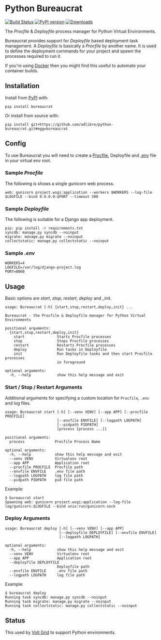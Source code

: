 # Python Bureaucrat

[![Build Status](https://travis-ci.org/adlibre/python-bureaucrat.svg?branch=master)](https://travis-ci.org/adlibre/python-bureaucrat)
[![PyPI version](https://badge.fury.io/py/bureaucrat.svg)](https://pypi.python.org/pypi/bureaucrat/)
[![Downloads](https://pypip.in/download/bureaucrat/badge.svg)](https://pypi.python.org/pypi/bureaucrat/)

The _Procfile_ & _Deployfile_ process manager for Python Virtual Environments.

Bureaucrat provides support for _Deployfile_ based deployment task management. A _Deployfile_ is basically a _Procfile_
by another name. It is used to define the deployment commands for your project and spawn the processes required to 
run it.

If you're using [Docker](http://docker.io) then you might find this useful to automate your container builds.

## Installation

Install from [PyPI](https://pypi.python.org/pypi/bureaucrat/) with:

    pip install bureaucrat

Or install from source with:

    pip install git+https://github.com/adlibre/python-bureaucrat.git#egg=bureaucrat  

## Config

To use Bureaucrat you will need to create a [Procfile](https://devcenter.heroku.com/articles/procfile), Deployfile
and [.env](https://devcenter.heroku.com/articles/procfile#setting-local-environment-variables) file in your virtual env
root.

### Sample _Procfile_

The following is shows a single gunicorn web process.

    web: gunicorn project.wsgi:application --workers $WORKERS --log-file $LOGFILE --bind 0.0.0.0:$PORT --timeout 300


### Sample _Deployfile_

The following is suitable for a Django app deployment.

    pip: pip install -r requirements.txt
    syncdb: manage.py syncdb --noinput
    migrate: manage.py migrate --noinput
    collectstatic: manage.py collectstatic --noinput
    
### Sample _.env_

    WORKERS=4
    LOGFILE=/var/log/django-project.log
    PORT=8000

## Usage

Basic options are _start_, _stop_, _restart_, _deploy_ and _init.

    usage: Bureaucrat [-h] {start,stop,restart,deploy,init} ...
    
    Bureaucrat - the Procfile & Deployfile manager for Python Virtual Environments
    
    positional arguments:
      {start,stop,restart,deploy,init}
        start               Starts Procfile processes
        stop                Stops Procfile processes
        restart             Restarts Procfile processes
        deploy              Run tasks in Deployfile
        init                Run Deployfile tasks and then start Procfile processes
                            in foreground
    
    optional arguments:
      -h, --help            show this help message and exit

### Start / Stop / Restart Arguments

Additional arguments for specifying a custom location for `Procfile`, `.env` and log files.

    usage: Bureaucrat start [-h] [--venv VENV] [--app APP] [--procfile PROCFILE]
                            [--envfile ENVFILE] [--logpath LOGPATH]
                            [--pidpath PIDPATH]
                            [process [process ...]]
    
    positional arguments:
      process              Procfile Process Name
    
    optional arguments:
      -h, --help           show this help message and exit
      --venv VENV          Virtualenv root
      --app APP            Application root
      --procfile PROCFILE  Procfile path
      --envfile ENVFILE    .env file path
      --logpath LOGPATH    log file path
      --pidpath PIDPATH    pid file path

Example:

    $ bureaucrat start
    Spawning web: gunicorn project.wsgi:application --log-file log/gunicorn.$LOGFILE --bind unix:run/gunicorn.sock

### Deploy Arguments

    usage: Bureaucrat deploy [-h] [--venv VENV] [--app APP]
                             [--deployfile DEPLOYFILE] [--envfile ENVFILE]
                             [--logpath LOGPATH]
    
    optional arguments:
      -h, --help            show this help message and exit
      --venv VENV           Virtualenv root
      --app APP             Application root
      --deployfile DEPLOYFILE
                            Deployfile path
      --envfile ENVFILE     .env file path
      --logpath LOGPATH     log file path

Example:

    $ bureaucrat deploy
    Running task syncdb: manage.py syncdb --noinput
    Running task migrate: manage.py migrate --noinput
    Running task collectstatic: manage.py collectstatic --noinput

## Status

This used by [Volt Grid](https://www.voltgrid.com/) to support Python environments.
